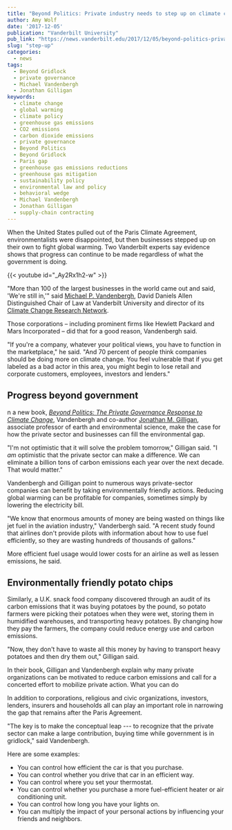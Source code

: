 ```yaml
---
title: "Beyond Politics: Private industry needs to step up on climate change"
author: Amy Wolf
date: '2017-12-05'
publication: "Vanderbilt University"
pub_link: "https://news.vanderbilt.edu/2017/12/05/beyond-politics-private-industry-needs-to-step-up-on-climate-change/"
slug: "step-up"
categories:
  - news
tags:
  - Beyond Gridlock
  - private governance
  - Michael Vandenbergh
  - Jonathan Gilligan
keywords:
  - climate change
  - global warming
  - climate policy
  - greenhouse gas emissions
  - CO2 emissions
  - carbon dioxide emissions
  - private governance
  - Beyond Politics
  - Beyond Gridlock
  - Paris gap
  - greenhouse gas emissions reductions
  - greenhouse gas mitigation
  - sustainability policy
  - environmental law and policy
  - behavioral wedge
  - Michael Vandenbergh
  - Jonathan Gilligan
  - supply-chain contracting
---
```

When the United States pulled out of the Paris Climate Agreement, environmentalists were disappointed, but then businesses stepped up on their own to fight global warming. Two Vanderbilt experts say evidence shows that progress can continue to be made regardless of what the government is doing.
<!--more-->

{{< youtube id="_Ay2Rx1h2-w" >}}

"More than 100 of the largest businesses in the world came out and said, 'We're still in,'" said [Michael P. Vandenbergh](https://law.vanderbilt.edu/bio/michael-vandenbergh), David Daniels Allen Distinguished Chair of Law at Vanderbilt University and director of its [Climate Change Research Network](https://law.vanderbilt.edu/academics/academic-programs/environmental-law/climate-change-network/).

Those corporations – including prominent firms like Hewlett Packard and Mars Incorporated – did that for a good reason, Vandenbergh said.

"If you're a company, whatever your political views, you have to function in the marketplace," he said. "And 70 percent of people think companies should be doing more on climate change. You feel vulnerable that if you get labeled as a bad actor in this area, you might begin to lose retail and corporate customers, employees, investors and lenders."

## Progress beyond government

n a new book, _[Beyond Politics: The Private Governance Response to Climate Change](http://www.cambridge.org/gb/academic/subjects/politics-international-relations/political-economy/beyond-politics-private-governance-response-climate-change?format=PB#jRK9xlSJs8i3qhhk.97)_, Vandenbergh and co-author [Jonathan M. Gilligan](https://www.jonathangilligan.org), associate professor of earth and environmental science, make the case for how the private sector and businesses can fill the environmental gap.

"I'm not optimistic that it will solve the problem tomorrow," Gilligan said. "I _am_ optimistic that the private sector can make a difference. We can eliminate a billion tons of carbon emissions each year over the next decade. That would matter."

Vandenbergh and Gilligan point to numerous ways private-sector companies can benefit by taking environmentally friendly actions. Reducing global warming can be profitable for companies, sometimes simply by lowering the electricity bill.

"We know that enormous amounts of money are being wasted on things like jet fuel in the aviation industry," Vanderbergh said. "A recent study found that airlines don't provide pilots with information about how to use fuel efficiently, so they are wasting hundreds of thousands of gallons."

More efficient fuel usage would lower costs for an airline as well as lessen emissions, he said.

## Environmentally friendly potato chips

Similarly, a U.K. snack food company discovered through an audit of its carbon emissions that it was buying potatoes by the pound, so potato farmers were picking their potatoes when they were wet, storing them in humidified warehouses, and transporting heavy potatoes. By changing how they pay the farmers, the company could reduce energy use and carbon emissions.

"Now, they don't have to waste all this money by having to transport heavy potatoes and then dry them out," Gilligan said.

In their book, Gilligan and Vandenbergh explain why many private organizations can be motivated to reduce carbon emissions and call for a concerted effort to mobilize private action.
What you can do

In addition to corporations, religious and civic organizations, investors, lenders, insurers and households all can play an important role in narrowing the gap that remains after the Paris Agreement.

"The key is to make the conceptual leap --- to recognize that the private sector can make a large contribution, buying time while government is in gridlock," said Vandenbergh.

Here are some examples:

* You can control how efficient the car is that you purchase.
* You can control whether you drive that car in an efficient way.
* You can control where you set your thermostat.
* You can control whether you purchase a more fuel-efficient heater or air conditioning unit.
* You can control how long you have your lights on.
* You can multiply the impact of your personal actions by influencing your friends and neighbors.

